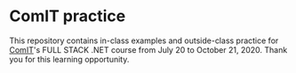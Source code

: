 # ComIT practice

This repository contains in-class examples and outside-class practice for [ComIT](https://www.comit.org/)'s FULL STACK .NET course from July 20 to October 21, 2020. Thank you for this learning opportunity.
